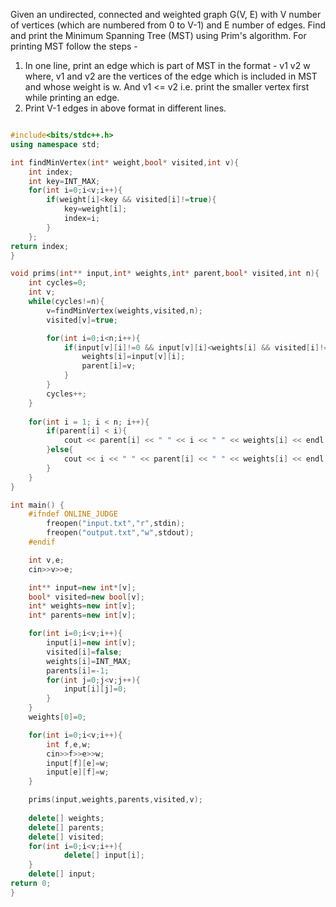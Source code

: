 Given an undirected, connected and weighted graph G(V, E) with V number of vertices (which are numbered from 0 to V-1) and E number of edges.
Find and print the Minimum Spanning Tree (MST) using Prim's algorithm.
For printing MST follow the steps -
1. In one line, print an edge which is part of MST in the format -
v1 v2 w
where, v1 and v2 are the vertices of the edge which is included in MST and whose weight is w. And v1 <= v2 i.e. print the smaller vertex first while printing an edge.
2. Print V-1 edges in above format in different lines.

```cpp

#include<bits/stdc++.h>
using namespace std;

int findMinVertex(int* weight,bool* visited,int v){
    int index;
    int key=INT_MAX;
    for(int i=0;i<v;i++){
        if(weight[i]<key && visited[i]!=true){
            key=weight[i];
            index=i;
        }
    };
return index;
}

void prims(int** input,int* weights,int* parent,bool* visited,int n){
    int cycles=0;
    int v;
    while(cycles!=n){
        v=findMinVertex(weights,visited,n);
        visited[v]=true;

        for(int i=0;i<n;i++){
            if(input[v][i]!=0 && input[v][i]<weights[i] && visited[i]!=true){
                weights[i]=input[v][i];
                parent[i]=v;
            }
        }
        cycles++;
    }
    
    for(int i = 1; i < n; i++){
		if(parent[i] < i){
			cout << parent[i] << " " << i << " " << weights[i] << endl;
		}else{
			cout << i << " " << parent[i] << " " << weights[i] << endl;
		}
	}
}

int main() {
    #ifndef ONLINE_JUDGE
        freopen("input.txt","r",stdin);
        freopen("output.txt","w",stdout);
    #endif

    int v,e;
    cin>>v>>e;

    int** input=new int*[v];
    bool* visited=new bool[v];
    int* weights=new int[v];
    int* parents=new int[v];

    for(int i=0;i<v;i++){
        input[i]=new int[v];
        visited[i]=false;
        weights[i]=INT_MAX;
        parents[i]=-1;
        for(int j=0;j<v;j++){
            input[i][j]=0;
        }
    }
    weights[0]=0;

    for(int i=0;i<v;i++){
        int f,e,w;
        cin>>f>>e>>w;
        input[f][e]=w;
        input[e][f]=w;
    }

    prims(input,weights,parents,visited,v);
 
    delete[] weights;
    delete[] parents;
    delete[] visited;
    for(int i=0;i<v;i++){
            delete[] input[i];
    }
    delete[] input;
return 0;
}

```
